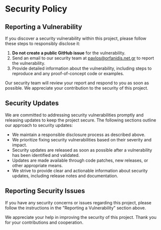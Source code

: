 # Security Policy

## Reporting a Vulnerability

If you discover a security vulnerability within this project, please follow these steps to responsibly disclose it:

1. **Do not create a public GitHub issue** for the vulnerability.
2. Send an email to our security team at [pavlos@orfanidis.net.gr](mailto:pavlos@orfanidis.net.gr) to report the vulnerability.
3. Provide detailed information about the vulnerability, including steps to reproduce and any proof-of-concept code or examples.

Our security team will review your report and respond to you as soon as possible. We appreciate your contribution to the security of this project.

## Security Updates

We are committed to addressing security vulnerabilities promptly and releasing updates to keep the project secure. The following sections outline our approach to security updates:

- We maintain a responsible disclosure process as described above.
- We prioritize fixing security vulnerabilities based on their severity and impact.
- Security updates are released as soon as possible after a vulnerability has been identified and validated.
- Updates are made available through code patches, new releases, or other appropriate means.
- We strive to provide clear and actionable information about security updates, including release notes and documentation.



## Reporting Security Issues

If you have any security concerns or issues regarding this project, please follow the instructions in the "Reporting a Vulnerability" section above.

We appreciate your help in improving the security of this project. Thank you for your contributions and cooperation.
